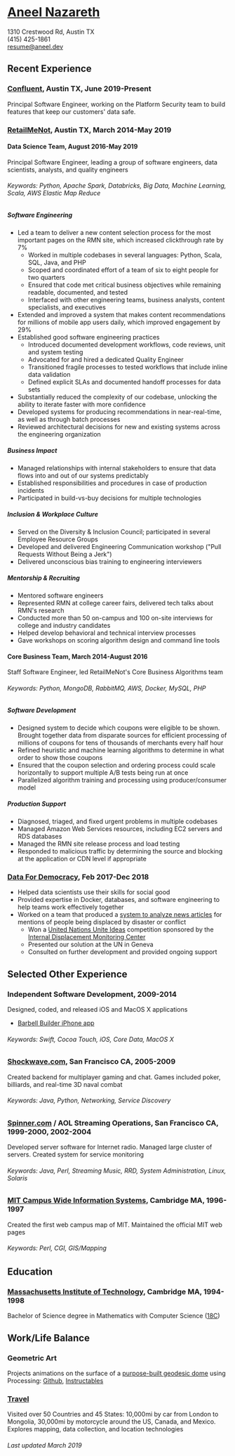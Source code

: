 # [Aneel Nazareth](http://wander.ingstar.com/)

1310 Crestwood Rd, Austin TX  
(415) 425-1861  
[resume@aneel.dev](mailto:resume@aneel.dev)

## Recent Experience

### [Confluent](https://confluent.io), Austin TX, June 2019-Present

Principal Software Engineer, working on the Platform Security team to build features that keep our customers'
data safe.

### [RetailMeNot](http://www.retailmenot.com/), Austin TX, March 2014-May 2019

#### Data Science Team, August 2016-May 2019

Principal Software Engineer, leading a group of software engineers, data scientists, 
analysts, and quality engineers

###### Keywords: Python, Apache Spark, Databricks, Big Data, Machine Learning, Scala, AWS Elastic Map Reduce

##### Software Engineering

*   Led a team to deliver a new content selection process for the most important pages on the RMN site, which increased clickthrough rate by 7%
    *   Worked in multiple codebases in several languages: Python, Scala, SQL, Java, and PHP
    *   Scoped and coordinated effort of a team of six to eight people for two quarters
    *   Ensured that code met critical business objectives while remaining readable, documented, and tested
    *   Interfaced with other engineering teams, business analysts, content specialists, and executives
*   Extended and improved a system that makes content recommendations for millions of mobile app users daily, which improved engagement by 29%
*   Established good software engineering practices
    *   Introduced documented development workflows, code reviews, unit and system testing
    *   Advocated for and hired a dedicated Quality Engineer
    *   Transitioned fragile processes to tested workflows that include inline data validation
    *   Defined explicit SLAs and documented handoff processes for data sets
*   Substantially reduced the complexity of our codebase, unlocking the ability to iterate faster with more confidence
*   Developed systems for producing recommendations in near-real-time, as well as through batch processes
*   Reviewed architectural decisions for new and existing systems across the engineering organization

##### Business Impact

*   Managed relationships with internal stakeholders to ensure that data flows into and out of our systems predictably
*   Established responsibilities and procedures in case of production incidents
*   Participated in build-vs-buy decisions for multiple technologies

##### Inclusion & Workplace Culture

*   Served on the Diversity & Inclusion Council; participated in several Employee Resource Groups
*   Developed and delivered Engineering Communication workshop ("Pull Requests Without Being a Jerk")
*   Delivered unconscious bias training to engineering interviewers

##### Mentorship & Recruiting

*   Mentored software engineers
*   Represented RMN at college career fairs, delivered tech talks about RMN's research
*   Conducted more than 50 on-campus and 100 on-site interviews for college and industry candidates
*   Helped develop behavioral and technical interview processes
*   Gave workshops on scoring algorithm design and command line tools


#### Core Business Team, March 2014-August 2016

Staff Software Engineer, led RetailMeNot's Core Business Algorithms team

###### Keywords: Python, MongoDB, RabbitMQ, AWS, Docker, MySQL, PHP

##### Software Development

*   Designed system to decide which coupons were eligible to be shown. Brought together data from disparate sources for efficient processing of millions of coupons for tens of thousands of merchants every half hour
*   Refined heuristic and machine learning algorithms to determine in what order to show those coupons
*   Ensured that the coupon selection and ordering process could scale horizontally to support multiple A/B tests being
    run at once
*   Parallelized algorithm training and processing using producer/consumer model

##### Production Support

*   Diagnosed, triaged, and fixed urgent problems in multiple codebases
*   Managed Amazon Web Services resources, including EC2 servers and RDS databases
*   Managed the RMN site release process and load testing
*   Responded to malicious traffic by determining the source and blocking at the application or CDN level if appropriate


### [Data For Democracy](http://datafordemocracy.org/), Feb 2017-Dec 2018

*   Helped data scientists use their skills for social good
*   Provided expertise in Docker, databases, and software engineering to help teams work effectively together
*   Worked on a team that produced a
    [system to analyze news articles](http://datafordemocracy.org/projects/refugees.html) for mentions of people
    being displaced by disaster or conflict
    *    Won a [United Nations Unite Ideas](http://ideas.unite.un.org/) competition sponsored by the
    [Internal Displacement Monitoring Center](http://www.internal-displacement.org/)
    *    Presented our solution at the UN in Geneva
    *    Consulted on further development and provided ongoing support


## Selected Other Experience

### Independent Software Development, 2009-2014

Designed, coded, and released iOS and MacOS X applications
*   [Barbell Builder iPhone app](http://barbellbuilder.com/)

###### Keywords: Swift, Cocoa Touch, iOS, Core Data, MacOS X


### [Shockwave.com](http://shockwave.com/), San Francisco CA, 2005-2009

Created backend for multiplayer gaming and chat. Games included poker, billiards, and real-time 3D naval combat

###### Keywords: Java, Python, Networking, Service Discovery


### [Spinner.com](http://spinner.com/) / AOL Streaming Operations, San Francisco CA, 1999-2000, 2002-2004

Developed server software for Internet radio. Managed large cluster of servers. Created system for service monitoring

###### Keywords: Java, Perl, Streaming Music, RRD, System Administration, Linux, Solaris


### [MIT Campus Wide Information Systems](http://web.mit.edu/cwis/), Cambridge MA, 1996-1997

Created the first web campus map of MIT. Maintained the official MIT web pages

###### Keywords: Perl, CGI, GIS/Mapping


## Education

### [Massachusetts Institute of Technology](http://mit.edu/), Cambridge MA, 1994-1998

Bachelor of Science degree in Mathematics with Computer Science
([18C](https://math.mit.edu/academics/undergrad/major/course18c))


## Work/Life Balance

### Geometric Art

Projects animations on the surface of a
[purpose-built geodesic dome](http://project-dome.tumblr.com/about) using Processing:
[Github](https://github.com/WanderingStar/dome),
[Instructables](http://www.instructables.com/id/Projection-Dome/)

### [Travel](http://wander.ingstar.com/index.html#adventures)

Visited over 50 Countries and 45 States:
10,000mi by car from London to Mongolia,
30,000mi by motorcycle around the US, Canada, and Mexico.
Explores mapping, data collection, and location technologies

###### Last updated March 2019
